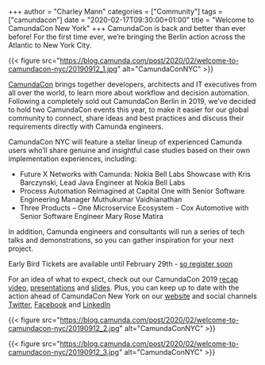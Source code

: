+++
author = "Charley Mann"
categories = ["Community"]
tags = ["camundacon"]
date = "2020-02-17T09:30:00+01:00"
title = "Welcome to CamundaCon New York"
+++
CamundaCon is back and better than ever before! For the first time ever, we’re bringing the Berlin action across the Atlantic to New York City.

<!--more-->

{{< figure src="https://blog.camunda.com/post/2020/02/welcome-to-camundacon-nyc/20190912_1.jpg" alt="CamundaConNYC" >}}

[CamundaCon](https://www.camundacon.com/) brings together developers, architects and IT executives from all over the world, to learn more about workflow and decision automation. Following a completely sold out CamundaCon Berlin in 2019, we’ve decided to hold two CamundaCon events this year, to make it easier for our global community to connect, share ideas and best practices and discuss their requirements directly with Camunda engineers.

CamundaCon NYC will feature a stellar lineup of experienced Camunda users who’ll share genuine and insightful case studies based on their own implementation experiences, including:

* Future X Networks with Camunda: Nokia Bell Labs Showcase with Kris Barczynski, Lead Java Engineer at Nokia Bell Labs
* Process Automation Reimagined at Capital One with Senior Software Engineering Manager Muthukumar Vaidhianathan
* Three Products – One Microservice Ecosystem - Cox Automotive with Senior Software Engineer Mary Rose Matira

In addition, Camunda engineers and consultants will run a series of tech talks and demonstrations, so you can gather inspiration for your next project.

Early Bird Tickets are available until February 29th - [so register soon](https://www.camundacon.com/)

For an idea of what to expect, check out our CamundaCon 2019 [recap video](https://youtu.be/QqR3lsG5W88?utm_campaign=2019%2F09%20-%20CamundaCon%20Berlin&utm_source=hs_email&utm_medium=email&_hsenc=p2ANqtz--6FUHu5LEJPCGveb0wWuJWEx4kLnhUXA80z3PzvwY5d8hFfEmlRLp0LylrnIakbV73A0Yt), [presentations](https://www.youtube.com/playlist?list=PLJG25HlmvsOUIYnclbT4ZTuCcwOhvJBXC&utm_campaign=2019%2F09%20-%20CamundaCon%20Berlin&utm_source=hs_email&utm_medium=email&_hsenc=p2ANqtz--6FUHu5LEJPCGveb0wWuJWEx4kLnhUXA80z3PzvwY5d8hFfEmlRLp0LylrnIakbV73A0Yt) and [slides](https://www.slideshare.net/camunda/presentations?utm_campaign=2019%2F09%20-%20CamundaCon%20Berlin&utm_source=hs_email&utm_medium=email&_hsenc=p2ANqtz--6FUHu5LEJPCGveb0wWuJWEx4kLnhUXA80z3PzvwY5d8hFfEmlRLp0LylrnIakbV73A0Yt). Plus, you can keep up to date with the action ahead of CamundaCon New York on our [website](https://camundacon.com/newyork) and social channels [Twitter](https://twitter.com/Camunda?utm_campaign=2019%2F09%20-%20CamundaCon%20Berlin&utm_source=hs_email&utm_medium=email&_hsenc=p2ANqtz--6FUHu5LEJPCGveb0wWuJWEx4kLnhUXA80z3PzvwY5d8hFfEmlRLp0LylrnIakbV73A0Yt), [Facebook](https://www.facebook.com/CamundaBPM/?utm_campaign=2019%2F09%20-%20CamundaCon%20Berlin&utm_source=hs_email&utm_medium=email&_hsenc=p2ANqtz--6FUHu5LEJPCGveb0wWuJWEx4kLnhUXA80z3PzvwY5d8hFfEmlRLp0LylrnIakbV73A0Yt) and [LinkedIn](https://www.linkedin.com/company/camunda-services-gmbh/?utm_campaign=2019%2F09%20-%20CamundaCon%20Berlin&utm_source=hs_email&utm_medium=email&_hsenc=p2ANqtz--6FUHu5LEJPCGveb0wWuJWEx4kLnhUXA80z3PzvwY5d8hFfEmlRLp0LylrnIakbV73A0Yt)

{{< figure src="https://blog.camunda.com/post/2020/02/welcome-to-camundacon-nyc/20190912_2.jpg" alt="CamundaConNYC" >}}

{{< figure src="https://blog.camunda.com/post/2020/02/welcome-to-camundacon-nyc/20190912_3.jpg" alt="CamundaConNYC" >}}
